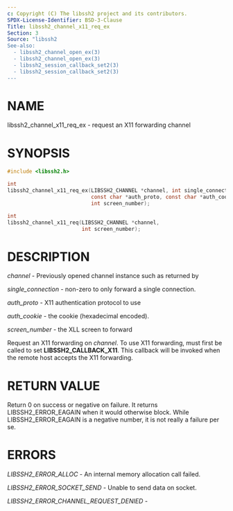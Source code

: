 ```yaml
---
c: Copyright (C) The libssh2 project and its contributors.
SPDX-License-Identifier: BSD-3-Clause
Title: libssh2_channel_x11_req_ex
Section: 3
Source: "libssh2
See-also:
  - libssh2_channel_open_ex(3)
  - libssh2_channel_open_ex(3)
  - libssh2_session_callback_set2(3)
  - libssh2_session_callback_set2(3)
---
```


# NAME

libssh2_channel_x11_req_ex - request an X11 forwarding channel

# SYNOPSIS

~~~c
#include <libssh2.h>

int
libssh2_channel_x11_req_ex(LIBSSH2_CHANNEL *channel, int single_connection,
                           const char *auth_proto, const char *auth_cookie,
                           int screen_number);

int
libssh2_channel_x11_req(LIBSSH2_CHANNEL *channel,
                        int screen_number);
~~~

# DESCRIPTION

*channel* - Previously opened channel instance such as returned by

*single_connection* - non-zero to only forward a single connection.

*auth_proto* - X11 authentication protocol to use

*auth_cookie* - the cookie (hexadecimal encoded).

*screen_number* - the XLL screen to forward

Request an X11 forwarding on *channel*. To use X11 forwarding,
must first be called to set **LIBSSH2_CALLBACK_X11**. This callback will be
invoked when the remote host accepts the X11 forwarding.

# RETURN VALUE

Return 0 on success or negative on failure. It returns
LIBSSH2_ERROR_EAGAIN when it would otherwise block. While
LIBSSH2_ERROR_EAGAIN is a negative number, it is not really a failure per se.

# ERRORS

*LIBSSH2_ERROR_ALLOC* - An internal memory allocation call failed.

*LIBSSH2_ERROR_SOCKET_SEND* - Unable to send data on socket.

*LIBSSH2_ERROR_CHANNEL_REQUEST_DENIED* -
